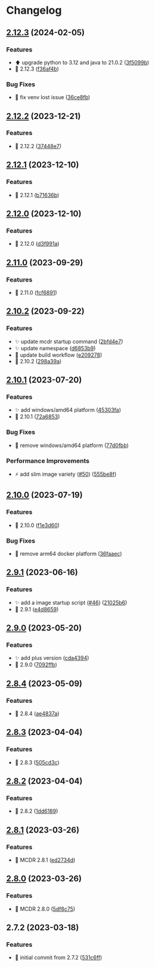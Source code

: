 # Changelog

## [2.12.3](https://github.com/MCDReforged-Towhee-Community/MCDReforged-Docker/compare/v2.12.2...v2.12.3) (2024-02-05)


### Features

* ⬆️ upgrade python to 3.12 and java to 21.0.2 ([3f5099b](https://github.com/MCDReforged-Towhee-Community/MCDReforged-Docker/commit/3f5099b5ac3a159f1a5fe0e38e638586f41a264a))
* 🔖 2.12.3 ([f36af4b](https://github.com/MCDReforged-Towhee-Community/MCDReforged-Docker/commit/f36af4b2492ab15912d1a4721642818de89d4e74))


### Bug Fixes

* 🐛 fix venv lost issue ([36ce8fb](https://github.com/MCDReforged-Towhee-Community/MCDReforged-Docker/commit/36ce8fb1f1e200868a1bf1d7fcf5ee72603d5462))

## [2.12.2](https://github.com/MCDReforged-Towhee-Community/MCDReforged-Docker/compare/v2.12.1...v2.12.2) (2023-12-21)


### Features

* 🔖 2.12.2 ([37448e7](https://github.com/MCDReforged-Towhee-Community/MCDReforged-Docker/commit/37448e7cfd1016e96dcbad468bb0158e11c247fb))

## [2.12.1](https://github.com/MCDReforged-Towhee-Community/MCDReforged-Docker/compare/v2.12.0...v2.12.1) (2023-12-10)


### Features

* 🔖 2.12.1 ([b71636b](https://github.com/MCDReforged-Towhee-Community/MCDReforged-Docker/commit/b71636bcf38570e99a8ad9a9d5f66a740c9e4633))

## [2.12.0](https://github.com/MCDReforged-Towhee-Community/MCDReforged-Docker/compare/v2.11.0...v2.12.0) (2023-12-10)


### Features

* 🔖 2.12.0 ([d3f991a](https://github.com/MCDReforged-Towhee-Community/MCDReforged-Docker/commit/d3f991a71fbc317ada843a7f8d6dc4900c114162))

## [2.11.0](https://github.com/MCDReforged-Towhee-Community/MCDReforged-Docker/compare/v2.10.2...v2.11.0) (2023-09-29)


### Features

* 🔖 2.11.0 ([fcf6891](https://github.com/MCDReforged-Towhee-Community/MCDReforged-Docker/commit/fcf68918f5ec4c5304bdc34a0dbe65ebbeddd7d2))

## [2.10.2](https://github.com/MCDReforged-Towhee-Community/MCDReforged-Docker/compare/v2.10.1...v2.10.2) (2023-09-22)


### Features

* ✨ update mcdr startup command ([2bfd4e7](https://github.com/MCDReforged-Towhee-Community/MCDReforged-Docker/commit/2bfd4e7dc6578c7320456bd7bf6392a03e9c9be5))
* ✨ update namespace ([d6853b9](https://github.com/MCDReforged-Towhee-Community/MCDReforged-Docker/commit/d6853b9d2acea3702ee3b9cd4c7aeaf5332f5379))
* 👷 update build workflow ([e209278](https://github.com/MCDReforged-Towhee-Community/MCDReforged-Docker/commit/e209278d4f84f18fc8600f73fdec017681740ab3))
* 🔖 2.10.2 ([298a39a](https://github.com/MCDReforged-Towhee-Community/MCDReforged-Docker/commit/298a39a9807d272391e831b7af6dbfebb32acc03))

## [2.10.1](https://github.com/MCDReforged/MCDReforged-Docker/compare/v2.10.0...v2.10.1) (2023-07-20)


### Features

* ✨ add windows/amd64 platform ([45303fa](https://github.com/MCDReforged/MCDReforged-Docker/commit/45303fa34e8682edee9ffdbb03a2dc0209000133))
* 🔖 2.10.1 ([72a6853](https://github.com/MCDReforged/MCDReforged-Docker/commit/72a68539bdec0d980cdf76384ba297199f8a6ef2))


### Bug Fixes

* 🐛 remove windows/amd64 platform ([77d0fbb](https://github.com/MCDReforged/MCDReforged-Docker/commit/77d0fbb2e18e2eb28546d3418fefc48c332ba869))


### Performance Improvements

* ⚡️ add slim image variety ([#50](https://github.com/MCDReforged/MCDReforged-Docker/issues/50)) ([555be8f](https://github.com/MCDReforged/MCDReforged-Docker/commit/555be8f86de0535758588b2e1aafc714637d6adf))

## [2.10.0](https://github.com/MCDReforged/MCDReforged-Docker/compare/v2.9.1...v2.10.0) (2023-07-19)


### Features

* 🔖 2.10.0 ([f1e3d60](https://github.com/MCDReforged/MCDReforged-Docker/commit/f1e3d6099738185dc411b0ecbaa0ff6f45f40041))


### Bug Fixes

* 🐛 remove arm64 docker platform ([36faaec](https://github.com/MCDReforged/MCDReforged-Docker/commit/36faaec221c9a092da81a785e1671acfe64f0998))

## [2.9.1](https://github.com/MCDReforged/MCDReforged-Docker/compare/v2.9.0...v2.9.1) (2023-06-16)


### Features

* ✨ add a image startup script ([#46](https://github.com/MCDReforged/MCDReforged-Docker/issues/46)) ([21025b6](https://github.com/MCDReforged/MCDReforged-Docker/commit/21025b65fb657867c3eca8eb5948228b48e7abc7))
* 🔖 2.9.1 ([e4d8659](https://github.com/MCDReforged/MCDReforged-Docker/commit/e4d8659efea9d2363808a39f5efc08b4ec2325c1))

## [2.9.0](https://github.com/MCDReforged/MCDReforged-Docker/compare/v2.8.4...v2.9.0) (2023-05-20)


### Features

* ✨ add plus version ([cda4394](https://github.com/MCDReforged/MCDReforged-Docker/commit/cda43941bb0aaf92df52a3c504772b9df19f81cc))
* 🔖 2.9.0 ([7092ffb](https://github.com/MCDReforged/MCDReforged-Docker/commit/7092ffbfb0d7d4168c8e879e92e3c7335cb92bc8))

## [2.8.4](https://github.com/MCDReforged/MCDReforged-Docker/compare/v2.8.3...v2.8.4) (2023-05-09)


### Features

* 🔖 2.8.4 ([ae4837a](https://github.com/MCDReforged/MCDReforged-Docker/commit/ae4837aea279bb81fc6f9ca2f3ef4731911090b1))

## [2.8.3](https://github.com/MCDReforged/MCDReforged-Docker/compare/v2.8.2...v2.8.3) (2023-04-04)


### Features

* 🔖 2.8.3 ([505cd3c](https://github.com/MCDReforged/MCDReforged-Docker/commit/505cd3ca3aedc07b125d89a62f8edcd820049c50))

## [2.8.2](https://github.com/MCDReforged/MCDReforged-Docker/compare/v2.8.1...v2.8.2) (2023-04-04)


### Features

* 🔖 2.8.2 ([1dd6189](https://github.com/MCDReforged/MCDReforged-Docker/commit/1dd6189df55e427993d603fb0a2075e87fdf6981))

## [2.8.1](https://github.com/MCDReforged/MCDReforged-Docker/compare/v2.8.0...v2.8.1) (2023-03-26)


### Features

* 🔖 MCDR 2.8.1 ([ed2734d](https://github.com/MCDReforged/MCDReforged-Docker/commit/ed2734d4764f6a054d3363c5f91505cdd38c9d70))

## [2.8.0](https://github.com/MCDReforged/MCDReforged-Docker/compare/v2.7.2...v2.8.0) (2023-03-26)


### Features

* 🔖 MCDR 2.8.0 ([5df8c75](https://github.com/MCDReforged/MCDReforged-Docker/commit/5df8c75639091506542c343777135db8e11f9e2d))

## 2.7.2 (2023-03-18)


### Features

* 🎉 initial commit from 2.7.2 ([531c6ff](https://github.com/MCDReforged/MCDReforged-Docker/commit/531c6fff07d2572fe15b36497ed7028185f59699))

